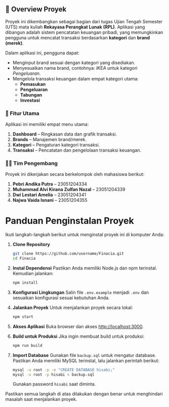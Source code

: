 ## 📌 Overview Proyek

Proyek ini dikembangkan sebagai bagian dari tugas Ujian Tengah Semester (UTS) mata kuliah **Rekayasa Perangkat Lunak (RPL)**. Aplikasi yang dibangun adalah sistem pencatatan keuangan pribadi, yang memungkinkan pengguna untuk mencatat transaksi berdasarkan **kategori** dan **brand (merek)**.

Dalam aplikasi ini, pengguna dapat:
- Menginput brand sesuai dengan kategori yang disediakan.
- Menyesuaikan nama brand, contohnya: *IKEA* untuk kategori *Pengeluaran*.
- Mengelola transaksi keuangan dalam empat kategori utama:
  - **Pemasukan**
  - **Pengeluaran**
  - **Tabungan**
  - **Investasi**

### 🧭 Fitur Utama
Aplikasi ini memiliki empat menu utama:
1. **Dashboard** – Ringkasan data dan grafik transaksi.
2. **Brands** – Manajemen brand/merek.
3. **Kategori** – Pengaturan kategori transaksi.
4. **Transaksi** – Pencatatan dan pengelolaan transaksi keuangan.

### 👨‍💻 Tim Pengembang
Proyek ini dikerjakan secara berkelompok oleh mahasiswa berikut:

1. **Pebri Andika Putra** – 23051204334  
2. **Muhammad Alvi Kirana Zulfan Nazal** – 23051204339  
3. **Dwi Lestari Amelia** – 23051204341  
4. **Najwa Vaida Isnani** – 23051204355


# Panduan Penginstalan Proyek
Ikuti langkah-langkah berikut untuk menginstal proyek ini di komputer Anda:

1. **Clone Repository**
    ```bash
    git clone https://github.com/username/Finacia.git
    cd Finacia
    ```

2. **Instal Dependensi**
    Pastikan Anda memiliki Node.js dan npm terinstal. Kemudian jalankan:
    ```bash
    npm install
    ```

3. **Konfigurasi Lingkungan**
    Salin file `.env.example` menjadi `.env` dan sesuaikan konfigurasi sesuai kebutuhan Anda.

4. **Jalankan Proyek**
    Untuk menjalankan proyek secara lokal:
    ```bash
    npm start
    ```

5. **Akses Aplikasi**
    Buka browser dan akses [http://localhost:3000](http://localhost:3000).

6. **Build untuk Produksi**
    Jika ingin membuat build untuk produksi:
    ```bash
    npm run build
    ```

7. **Import Database**
    Gunakan file `backup.sql` untuk mengatur database. Pastikan Anda memiliki MySQL terinstal, lalu jalankan perintah berikut:
    ```bash
    mysql -u root -p -e "CREATE DATABASE hisabi;"
    mysql -u root -p hisabi < backup.sql
    ```
    Gunakan password `hisabi` saat diminta.

Pastikan semua langkah di atas dilakukan dengan benar untuk menghindari masalah saat menjalankan proyek.
